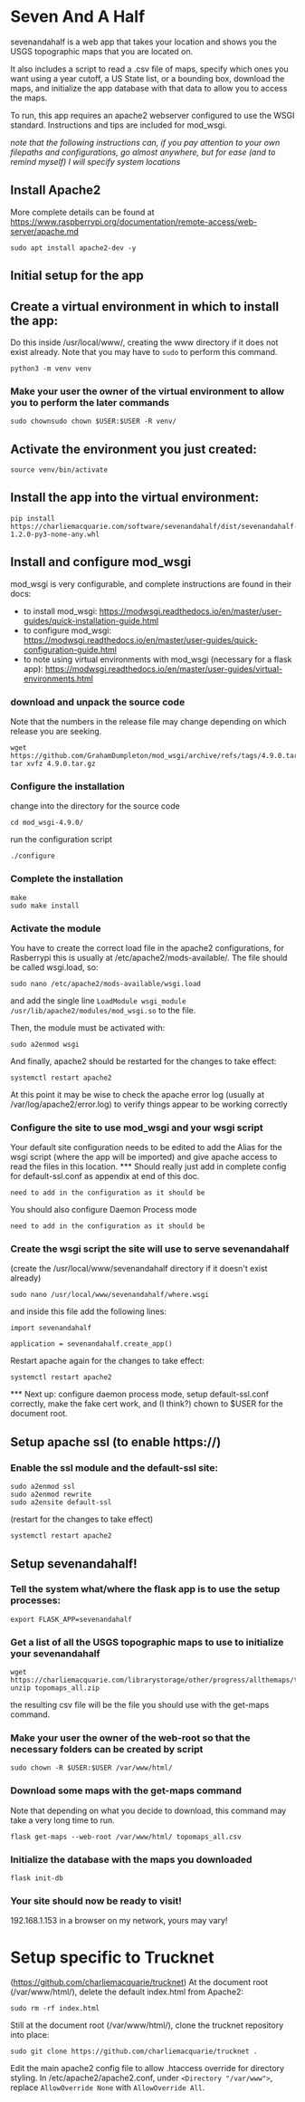 # Seven And A Half

sevenandahalf is a web app that takes your location and shows you the USGS topographic maps that you are located on.

It also includes a script to read a .csv file of maps, specify which ones you want using a year cutoff, a US State list, or a bounding box, download the maps, and initialize the app database with that data to allow you to access the maps.

To run, this app requires an apache2 webserver configured to use the WSGI standard. Instructions and tips are included for mod_wsgi.

_note that the following instructions can, if you pay attention to your own filepaths and configurations, go almost anywhere, but for ease (and to remind myself) I will specify system locations_

## Install Apache2
More complete details can be found at <https://www.raspberrypi.org/documentation/remote-access/web-server/apache.md>
```
sudo apt install apache2-dev -y
```

## Initial setup for the app
## Create a virtual environment in which to install the app:
Do this inside /usr/local/www/, creating the www directory if it does not exist already. Note that you may have to `sudo` to perform this command.
```
python3 -m venv venv
```

### Make your user the owner of the virtual environment to allow you to perform the later commands

```
sudo chownsudo chown $USER:$USER -R venv/
```
## Activate the environment you just created:

```
source venv/bin/activate
```
## Install the app into the virtual environment:

```
pip install https://charliemacquarie.com/software/sevenandahalf/dist/sevenandahalf-1.2.0-py3-none-any.whl
```

## Install and configure mod_wsgi
mod_wsgi is very configurable, and complete instructions are found in their docs:
- to install mod_wsgi: https://modwsgi.readthedocs.io/en/master/user-guides/quick-installation-guide.html
- to configure mod_wsgi: https://modwsgi.readthedocs.io/en/master/user-guides/quick-configuration-guide.html
- to note using virtual environments with mod_wsgi (necessary for a flask app): https://modwsgi.readthedocs.io/en/master/user-guides/virtual-environments.html
### download and unpack the source code
Note that the numbers in the release file may change depending on which release you are seeking.
```
wget https://github.com/GrahamDumpleton/mod_wsgi/archive/refs/tags/4.9.0.tar.gz
tar xvfz 4.9.0.tar.gz
```

### Configure the installation

change into the directory for the source code
```
cd mod_wsgi-4.9.0/
```
run the configuration script
```
./configure
```
### Complete the installation

```
make
sudo make install
```
### Activate the module
You have to create the correct load file in the apache2 configurations, for Rasberrypi this is usually at /etc/apache2/mods-available/. The file should be called wsgi.load, so:
```
sudo nano /etc/apache2/mods-available/wsgi.load
```
and add the single line `LoadModule wsgi_module /usr/lib/apache2/modules/mod_wsgi.so` to the file.

Then, the module must be activated with:
```
sudo a2enmod wsgi
```
And finally, apache2 should be restarted for the changes to take effect:
```
systemctl restart apache2
```
At this point it may be wise to check the apache error log (usually at /var/log/apache2/error.log) to verify things appear to be working correctly

### Configure the site to use mod_wsgi and your wsgi script
Your default site configuration needs to be edited to add the Alias for the wsgi script (where the app will be imported) and give apache access to read the files in this location.
*** Should really just add in complete config for default-ssl.conf as appendix at end of this doc.
```
need to add in the configuration as it should be
```
You should also configure Daemon Process mode
```
need to add in the configuration as it should be
```


### Create the wsgi script the site will use to serve sevenandahalf
(create the /usr/local/www/sevenandahalf directory if it doesn't exist already)
```
sudo nano /usr/local/www/sevenandahalf/where.wsgi
```
and inside this file add the following lines:
```
import sevenandahalf

application = sevenandahalf.create_app()
```
Restart apache again for the changes to take effect:
```
systemctl restart apache2
```
*** Next up: configure daemon process mode, setup default-ssl.conf correctly, make the fake cert work, and (I think?) chown to $USER for the document root.
## Setup apache ssl (to enable https://)
### Enable the ssl module and the default-ssl site:
```
sudo a2enmod ssl
sudo a2enmod rewrite
sudo a2ensite default-ssl
```
(restart for the changes to take effect)
```
systemctl restart apache2
```



## Setup sevenandahalf!
### Tell the system what/where the flask app is to use the setup processes:

```
export FLASK_APP=sevenandahalf
```

### Get a list of all the USGS topographic maps to use to initialize your sevenandahalf
```
wget https://charliemacquarie.com/librarystorage/other/progress/allthemaps/topomaps_all.zip
unzip topomaps_all.zip
```
the resulting csv file will be the file you should use with the get-maps command.

### Make your user the owner of the web-root so that the necessary folders can be created by script

```
sudo chown -R $USER:$USER /var/www/html/
```

### Download some maps with the get-maps command
Note that depending on what you decide to download, this command may take a very long time to run.
```
flask get-maps --web-root /var/www/html/ topomaps_all.csv
```

### Initialize the database with the maps you downloaded
```
flask init-db
```

### Your site should now be ready to visit!

192.168.1.153 in a browser on my network, yours may vary!

# Setup specific to Trucknet
(<https://github.com/charliemacquarie/trucknet>)
At the document root (/var/www/html/), delete the default index.html from Apache2:
```
sudo rm -rf index.html
```
Still at the document root (/var/www/html/), clone the trucknet repository into place:
```
sudo git clone https://github.com/charliemacquarie/trucknet .
```
Edit the main apache2 config file to allow .htaccess override for directory styling. In /etc/apache2/apache2.conf, under `<Directory "/var/www">`, replace `AllowOverride None` with `AllowOverride All`.
